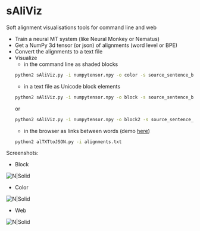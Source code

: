 # sAliViz
Soft alignment visualisations tools for command line and web
  - Train a neural MT system (like Neural Monkey or Nematus)
  - Get a NumPy 3d tensor (or json) of alignments (word level or BPE)
  - Convert the alignments to a text file
  - Visualize
    - in the command line as shaded blocks
    ```sh
    python2 sAliViz.py -i numpytensor.npy -o color -s source_sentence_bpe.txt -t target_sentence_bpe.txt
    ```
	- in a text file as Unicode block elements
    ```sh
    python2 sAliViz.py -i numpytensor.npy -o block -s source_sentence_bpe.txt -t target_sentence_bpe.txt
    ```
	or
    ```sh
    python2 sAliViz.py -i numpytensor.npy -o block2 -s source_sentence_bpe.txt -t target_sentence_bpe.txt
    ```
	- in the browser as links between words (demo [here](http://lielakeda.lv/other/NLP/alignments/?s=19))
    ```sh
    python2 alTXTtoJSON.py -i alignments.txt
    ```

Screenshots:
  - Block
  
![N|Solid](https://github.com/M4t1ss/sAliViz/blob/master/screenshots/blockAlignments.PNG?raw=true)
  - Color
  
![N|Solid](https://github.com/M4t1ss/sAliViz/blob/master/screenshots/colorAlignments.PNG?raw=true)
  - Web
  
![N|Solid](https://github.com/M4t1ss/sAliViz/blob/master/screenshots/webAlignments.PNG?raw=true)
